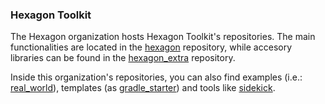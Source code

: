
### Hexagon Toolkit
The Hexagon organization hosts Hexagon Toolkit's repositories. The main functionalities are located in the [hexagon] repository, while accesory libraries can be found in the [hexagon_extra] repository.

Inside this organization's repositories, you can also find examples (i.e.: [real_world]), templates (as [gradle_starter]) and tools like [sidekick].

[hexagon]: https://github.com/hexagonkt/hexagon
[hexagon_extra]: https://github.com/hexagonkt/hexagon_extra
[real_world]: https://github.com/hexagonkt/real_world
[gradle_starter]: https://github.com/hexagonkt/gradle_starter
[sidekick]: https://github.com/hexagonkt/sidekick
